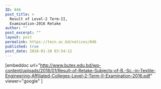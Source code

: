 ```yaml
---
ID: 846
post_title: >
  Result of Level-2 Term-II,
  Examination-2016 Retake
author: ""
post_excerpt: ""
layout: post
permalink: https://tecn.ac.bd/notices/846
published: true
post_date: 2018-01-28 03:54:12
---
```

[embeddoc url="http://www.butex.edu.bd/wp-content/uploads/2018/01/Result-of-Retake-Subjects-of-B.-Sc.-in-Textile-Engineering-Affiliated-Colleges-Level-2-Term-II-Examination-2016.pdf" viewer="google" ]